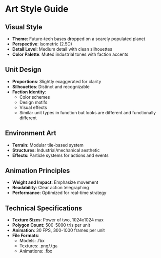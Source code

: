 # Art Style Guide

## Visual Style
- **Theme**: Future-tech bases dropped on a scarely populated planet
- **Perspective**: Isometric (2.5D)
- **Detail Level**: Medium detail with clean silhouettes
- **Color Palette**: Muted industrial tones with faction accents

## Unit Design
- **Proportions**: Slightly exaggerated for clarity
- **Silhouettes**: Distinct and recognizable
- **Faction Identity**:
  - Color schemes
  - Design motifs
  - Visual effects
  - Similar unit types in function but looks are different and functionally different 

## Environment Art
- **Terrain**: Modular tile-based system
- **Structures**: Industrial/mechanical aesthetic
- **Effects**: Particle systems for actions and events

## Animation Principles
- **Weight and Impact**: Emphasize movement
- **Readability**: Clear action telegraphing
- **Performance**: Optimized for real-time strategy

## Technical Specifications
- **Texture Sizes**: Power of two, 1024x1024 max
- **Polygon Count**: 500-5000 tris per unit
- **Animation**: 30 FPS, 300-1000 frames per unit
- **File Formats**:
  - Models: .fbx
  - Textures: .png/.tga
  - Animations: .fbx
